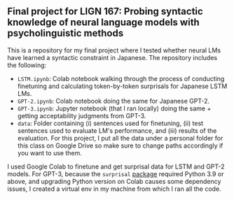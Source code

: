 ## Final project for LIGN 167: Probing syntactic knowledge of neural language models with psycholinguistic methods
This is a repository for my final project where I tested whether neural LMs have learned a syntactic constraint in Japanese. The repository includes the following:

* `LSTM.ipynb`: Colab notebook walking through the process of conducting finetuning and calculating token-by-token surprisals for Japanese LSTM LMs.
* `GPT-2.ipynb`: Colab notebook doing the same for Japanese GPT-2.
* `GPT-3.ipynb`: Jupyter notebook (that I ran locally) doing the same + getting acceptability judgments from GPT-3.
* `data`: Folder containing (i) sentences used for finetuning, (ii) test sentences used to evaluate LM's performance, and (iii) results of the evaluation. For this project, I put all the data under a personal folder for this class on Google Drive so make sure to change paths accordingly if you want to use them.   

I used Google Colab to finetune and get surprisal data for LSTM and GPT-2 models. For GPT-3, because the `surprisal` [package](https://pypi.org/project/surprisal/) required Python 3.9 or above, and upgrading Python version on Colab causes some dependency issues, I created a virtual env in my machine from which I ran all the code.
